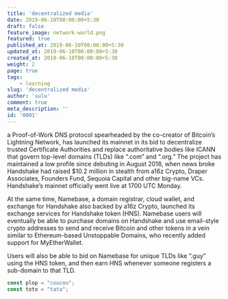 ```yaml
---
title: 'decentralized media'
date: 2019-06-10T00:00:00+5:30
draft: false
feature_image: network-world.png
featured: true
published_at: 2019-06-10T00:00:00+5:30
updated_at: 2019-06-10T00:00:00+5:30
created_at: 2019-06-10T00:00:00+5:30
weight: 2
page: true
tags: 
    - learning
slug: 'decentralized media'
author: 'sulu'
comment: true
meta_description: ''
id: '0001'
---
```


a Proof-of-Work DNS protocol spearheaded by the co-creator of Bitcoin’s Lightning Network, has launched its mainnet in its bid to decentralize trusted Certificate Authorities and replace authoritative bodies like ICANN that govern top-level domains (TLDs) like “.com” and “.org.” The project has maintained a low profile since debuting in August 2018, when news broke Handshake had raised $10.2 million in stealth from a16z Crypto, Draper Associates, Founders Fund, Sequoia Capital and other big-name VCs. Handshake’s mainnet officially went live at 1700 UTC Monday.

At the same time, Namebase, a domain registrar, cloud wallet, and exchange for Handshake also backed by a16z Crypto, launched its exchange services for Handshake token (HNS). Namebase users will eventually be able to purchase domains on Handshake and use email-style crypto addresses to send and receive Bitcoin and other tokens in a vein similar to Ethereum-based Unstoppable Domains, who recently added support for MyEtherWallet.

Users will also be able to bid on Namebase for unique TLDs like “.guy” using the HNS token, and then earn HNS whenever someone registers a sub-domain to that TLD.

```javascript
const plop = "coucou";
const toto = "tata";
```
